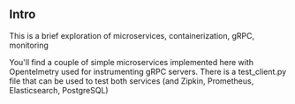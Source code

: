 ## Intro
This is a brief exploration of microservices, containerization, gRPC, monitoring

You'll find a couple of simple microservices implemented here with Opentelmetry used for instrumenting gRPC servers. There is a test_client.py file that can be used to test both services (and Zipkin, Prometheus, Elasticsearch, PostgreSQL)
